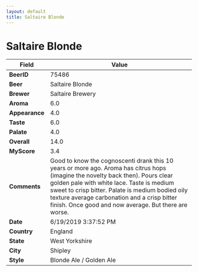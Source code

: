 ```yaml
---
layout: default
title: Saltaire Blonde
---
```


# Saltaire Blonde

| Field         | Value     |
|---------------|-----------|
| **BeerID** | 75486 |
| **Beer** | Saltaire Blonde |
| **Brewer** | Saltaire Brewery |
| **Aroma** | 6.0 |
| **Appearance** | 4.0 |
| **Taste** | 6.0 |
| **Palate** | 4.0 |
| **Overall** | 14.0 |
| **MyScore** | 3.4 |
| **Comments** | Good to know the cognoscenti drank this 10 years or more ago. Aroma has citrus hops (imagine the novelty back then). Pours clear golden pale with white lace. Taste is medium sweet to crisp bitter. Palate is medium bodied oily texture average carbonation and a crisp bitter finish. Once good and now average. But there are worse. |
| **Date** | 6/19/2019 3:37:52 PM |
| **Country** | England |
| **State** | West Yorkshire |
| **City** | Shipley |
| **Style** | Blonde Ale / Golden Ale |
